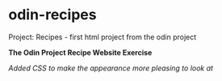 # odin-recipes
Project: Recipes - first html project from the odin project

__The Odin Project Recipe Website Exercise__

_Added CSS to make the appearance more pleasing to look at_
